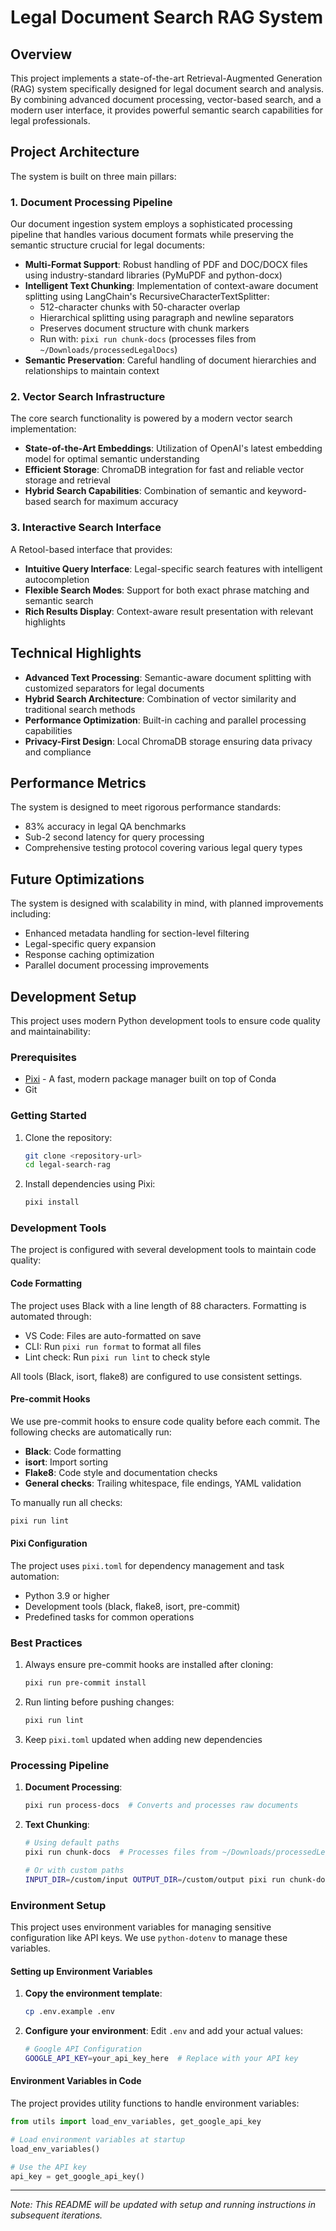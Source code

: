 # Legal Document Search RAG System

## Overview
This project implements a state-of-the-art Retrieval-Augmented Generation (RAG) system specifically designed for legal document search and analysis. By combining advanced document processing, vector-based search, and a modern user interface, it provides powerful semantic search capabilities for legal professionals.

## Project Architecture

The system is built on three main pillars:

### 1. Document Processing Pipeline
Our document ingestion system employs a sophisticated processing pipeline that handles various document formats while preserving the semantic structure crucial for legal documents:

- **Multi-Format Support**: Robust handling of PDF and DOC/DOCX files using industry-standard libraries (PyMuPDF and python-docx)
- **Intelligent Text Chunking**: Implementation of context-aware document splitting using LangChain's RecursiveCharacterTextSplitter:
  - 512-character chunks with 50-character overlap
  - Hierarchical splitting using paragraph and newline separators
  - Preserves document structure with chunk markers
  - Run with: `pixi run chunk-docs` (processes files from `~/Downloads/processedLegalDocs`)
- **Semantic Preservation**: Careful handling of document hierarchies and relationships to maintain context

### 2. Vector Search Infrastructure
The core search functionality is powered by a modern vector search implementation:

- **State-of-the-Art Embeddings**: Utilization of OpenAI's latest embedding model for optimal semantic understanding
- **Efficient Storage**: ChromaDB integration for fast and reliable vector storage and retrieval
- **Hybrid Search Capabilities**: Combination of semantic and keyword-based search for maximum accuracy

### 3. Interactive Search Interface
A Retool-based interface that provides:

- **Intuitive Query Interface**: Legal-specific search features with intelligent autocompletion
- **Flexible Search Modes**: Support for both exact phrase matching and semantic search
- **Rich Results Display**: Context-aware result presentation with relevant highlights

## Technical Highlights

- **Advanced Text Processing**: Semantic-aware document splitting with customized separators for legal documents
- **Hybrid Search Architecture**: Combination of vector similarity and traditional search methods
- **Performance Optimization**: Built-in caching and parallel processing capabilities
- **Privacy-First Design**: Local ChromaDB storage ensuring data privacy and compliance

## Performance Metrics

The system is designed to meet rigorous performance standards:

- 83% accuracy in legal QA benchmarks
- Sub-2 second latency for query processing
- Comprehensive testing protocol covering various legal query types

## Future Optimizations

The system is designed with scalability in mind, with planned improvements including:

- Enhanced metadata handling for section-level filtering
- Legal-specific query expansion
- Response caching optimization
- Parallel document processing improvements

## Development Setup

This project uses modern Python development tools to ensure code quality and maintainability:

### Prerequisites

- [Pixi](https://pixi.sh) - A fast, modern package manager built on top of Conda
- Git

### Getting Started

1. Clone the repository:
   ```bash
   git clone <repository-url>
   cd legal-search-rag
   ```

2. Install dependencies using Pixi:
   ```bash
   pixi install
   ```

### Development Tools

The project is configured with several development tools to maintain code quality:

#### Code Formatting

The project uses Black with a line length of 88 characters. Formatting is automated through:

- VS Code: Files are auto-formatted on save
- CLI: Run `pixi run format` to format all files
- Lint check: Run `pixi run lint` to check style

All tools (Black, isort, flake8) are configured to use consistent settings.

#### Pre-commit Hooks

We use pre-commit hooks to ensure code quality before each commit. The following checks are automatically run:

- **Black**: Code formatting
- **isort**: Import sorting
- **Flake8**: Code style and documentation checks
- **General checks**: Trailing whitespace, file endings, YAML validation

To manually run all checks:
```bash
pixi run lint
```

#### Pixi Configuration

The project uses `pixi.toml` for dependency management and task automation:

- Python 3.9 or higher
- Development tools (black, flake8, isort, pre-commit)
- Predefined tasks for common operations

### Best Practices

1. Always ensure pre-commit hooks are installed after cloning:
   ```bash
   pixi run pre-commit install
   ```

2. Run linting before pushing changes:
   ```bash
   pixi run lint
   ```

3. Keep `pixi.toml` updated when adding new dependencies

### Processing Pipeline

1. **Document Processing**:
   ```bash
   pixi run process-docs  # Converts and processes raw documents
   ```

2. **Text Chunking**:
   ```bash
   # Using default paths
   pixi run chunk-docs  # Processes files from ~/Downloads/processedLegalDocs

   # Or with custom paths
   INPUT_DIR=/custom/input OUTPUT_DIR=/custom/output pixi run chunk-docs
   ```

### Environment Setup

This project uses environment variables for managing sensitive configuration like API keys. We use `python-dotenv` to manage these variables.

#### Setting up Environment Variables

1. **Copy the environment template**:
   ```bash
   cp .env.example .env
   ```

2. **Configure your environment**:
   Edit `.env` and add your actual values:
   ```bash
   # Google API Configuration
   GOOGLE_API_KEY=your_api_key_here  # Replace with your API key
   ```

#### Environment Variables in Code

The project provides utility functions to handle environment variables:

```python
from utils import load_env_variables, get_google_api_key

# Load environment variables at startup
load_env_variables()

# Use the API key
api_key = get_google_api_key()
```

---
*Note: This README will be updated with setup and running instructions in subsequent iterations.*

